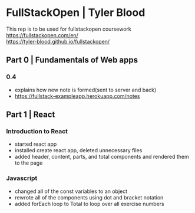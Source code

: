 # FullStackOpen | Tyler Blood

This rep is to be used for fullstackopen coursework  
<https://fullstackopen.com/en/>  
<https://tyler-blood.github.io/fullstackopen/>  

## Part 0 | Fundamentals of Web apps

### 0.4

- explains how new note is formed(sent to server and back)
- <https://fullstack-exampleapp.herokuapp.com/notes>

## Part 1 | React

### Introduction to React

- started react app
- installed create react app, deleted unnecessary files
- added header, content, parts, and total components and rendered them to the page

### Javascript

- changed all of the const variables to an object
- rewrote all of the components using dot and bracket notation
- added forEach loop to Total to loop over all exercise numbers
